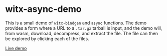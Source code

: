# witx-async-demo

This is a small demo of `witx-bindgen` and `async` functions. The [demo]
provides a form where a URL to a `.tar.gz` tarball is input, and the demo will,
from wasm, download, decompress, and extract the file. The file can then be
explored by clicking each of the files.

[Live demo][demo]

[demo]: https://alexcrichton.github.io/witx-async-demo/
